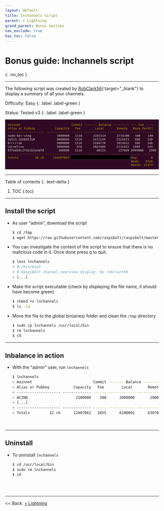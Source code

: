 ```yaml
---
layout: default
title: lnchannels script
parent: + Lightning
grand_parent: Bonus Section
nav_exclude: true
has_toc: false
---
```


# Bonus guide: lnchannels script
{: .no_toc }

---

The following script was created by [RobClark56](https://github.com/robclark56){:target="_blank"} to display a summary of all your channels.

Difficulty: Easy
{: .label .label-green }

Status: Tested v3
{: .label .label-green }

![lnchannels](../../images/script-lnchannels.png)

---

Table of contents
{: .text-delta }

1. TOC
{:toc}

---

## Install the script

* As user “admin”, download the script

  ```sh
  $ cd /tmp
  $ wget https://raw.githubusercontent.com/raspibolt/raspibolt/master/resources/lnchannels
  ```
  
* You can investigate the content of the script to ensure that there is no malicious code in it. Once done press q to quit.
  
  ```sh
  $ less lnchannels
  > #!/bin/bash
  > # RaspiBolt channel overview display, by robclark56
  > [...]
  ```
  
* Make the script executable (check by displaying the file name, it should have become green)
  
  ```sh
  $ chmod +x lnchannels
  $ ls -la
  ```

* Move the file to the  global bin(aries) folder and clean the `/tmp` directory

  ```sh
  $ sudo cp lnchannels /usr/local/bin
  $ rm lnchannels
  $ cd
  ```

---

## lnbalance in action

* With the "admin" user, run `lnchannels`

  ```sh
  $ lnchannels
  > mainnet                            Commit ------- Balance --------- --- Fee ----
  > Alias or Pubkey           Capacity   Fee        Local       Remote   Base PerMil
  > -------------------- ------------- ------ ------------ ------------ ----- ------
  > ACINQ                      2100000    280      2000000       100000  1000    100
  > [...]
  > -------------------- ------------- ------ ------------ ------------ ----- ------
  > Totals         12 ch      12407062   2655      6100001      6307061 Day:     123
                                                                       Week:     752
                                                                      Month:   20385
  ```

---

## Uninstall

* To uninstall `lnchannels`

  ```sh
  $ cd /usr/local/bin
  $ sudo rm lnchannels
  $ cd
  ```

<br /><br />

---

<< Back: [+ Lightning](index.md)
